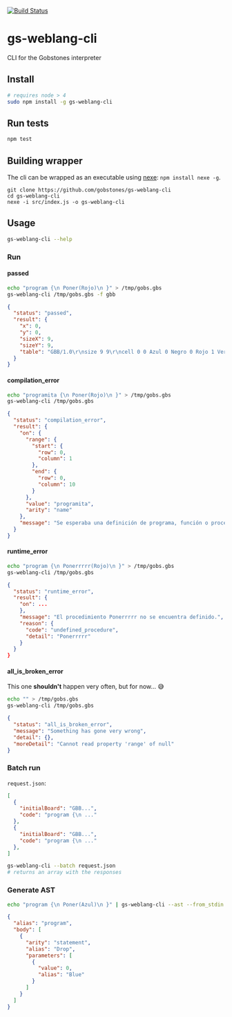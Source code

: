 [![Build Status](https://travis-ci.org/gobstones/gs-weblang-cli.svg?branch=master)](https://travis-ci.org/gobstones/gs-weblang-cli)

# gs-weblang-cli
CLI for the Gobstones interpreter

## Install

```bash
# requires node > 4
sudo npm install -g gs-weblang-cli
```

## Run tests

```bash
npm test
```

## Building wrapper

The cli can be wrapped as an executable using [nexe](https://github.com/jaredallard/nexe): `npm install nexe -g`.

```
git clone https://github.com/gobstones/gs-weblang-cli
cd gs-weblang-cli
nexe -i src/index.js -o gs-weblang-cli
```

## Usage

```bash
gs-weblang-cli --help
```

### Run

#### passed

```bash
echo "program {\n Poner(Rojo)\n }" > /tmp/gobs.gbs
gs-weblang-cli /tmp/gobs.gbs -f gbb
```

```json
{
  "status": "passed",
  "result": {
    "x": 0,
    "y": 0,
    "sizeX": 9,
    "sizeY": 9,
    "table": "GBB/1.0\r\nsize 9 9\r\ncell 0 0 Azul 0 Negro 0 Rojo 1 Verde 0\r\nhead 0 0\r\n"
  }
}
```

#### compilation_error

```bash
echo "programita {\n Poner(Rojo)\n }" > /tmp/gobs.gbs
gs-weblang-cli /tmp/gobs.gbs
```

```json
{
  "status": "compilation_error",
  "result": {
    "on": {
      "range": {
        "start": {
          "row": 0,
          "column": 1
        },
        "end": {
          "row": 0,
          "column": 10
        }
      },
      "value": "programita",
      "arity": "name"
    },
    "message": "Se esperaba una definición de programa, función o procedimiento."
  }
}
```

#### runtime_error

```bash
echo "program {\n Ponerrrrr(Rojo)\n }" > /tmp/gobs.gbs
gs-weblang-cli /tmp/gobs.gbs
```

```json
{
  "status": "runtime_error",
  "result": {
    "on": ...
    },
    "message": "El procedimiento Ponerrrrr no se encuentra definido.",
    "reason": {
      "code": "undefined_procedure",
      "detail": "Ponerrrrr"
    }
  }
}
```

#### all_is_broken_error

This one **shouldn't** happen very often, but for now... :sweat_smile:

```bash
echo "" > /tmp/gobs.gbs
gs-weblang-cli /tmp/gobs.gbs
```

```json
{
  "status": "all_is_broken_error",
  "message": "Something has gone very wrong",
  "detail": {},
  "moreDetail": "Cannot read property 'range' of null"
}
```

### Batch run

`request.json`:
```json
[
  {
    "initialBoard": "GBB...",
    "code": "program {\n ..."
  },
  {
    "initialBoard": "GBB...",
    "code": "program {\n ..."
  },
]
```

```bash
gs-weblang-cli --batch request.json
# returns an array with the responses
```

### Generate AST

```bash
echo "program {\n Poner(Azul)\n }" | gs-weblang-cli --ast --from_stdin
```

```json
{
  "alias": "program",
  "body": [
    {
      "arity": "statement",
      "alias": "Drop",
      "parameters": [
        {
          "value": 0,
          "alias": "Blue"
        }
      ]
    }
  ]
}
```
